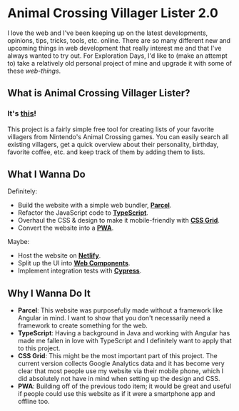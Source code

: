 # Animal Crossing Villager Lister 2.0
I love the web and I've been keeping up on the latest developments, opinions, tips, tricks, tools, etc. online. There are so many different new and upcoming things in web development that really interest me and that I've always wanted to try out.
For Exploration Days, I'd like to (make an attempt to) take a relatively old personal project of mine and upgrade it with some of these _web-things_.

## What is Animal Crossing Villager Lister?

### It's [this](https://maxzilla60.github.io/AC-Lister/)!

This project is a fairly simple free tool for creating lists of your favorite villagers from Nintendo's Animal Crossing games. You can easily search all existing villagers, get a quick overview about their personality, birthday, favorite coffee, etc. and keep track of them by adding them to lists.

## What I Wanna Do
Definitely:
 - Build the website with a simple web bundler, **[Parcel](https://parceljs.org)**.
 - Refactor the JavaScript code to **[TypeScript](https://www.typescriptlang.org)**.
 - Overhaul the CSS & design to make it mobile-friendly with **[CSS Grid](https://css-tricks.com/snippets/css/complete-guide-grid/)**.
 - Convert the website into a **[PWA](https://developers.google.com/web/progressive-web-apps/)**.

Maybe:
 - Host the website on **[Netlify](https://www.netlify.com/)**.
 - Split up the UI into **[Web Components](https://www.webcomponents.org)**.
 - Implement integration tests with **[Cypress](https://www.cypress.io)**.

## Why I Wanna Do It
- **Parcel**: This website was purposefully made without a framework like Angular in mind. I want to show that you don't necessarily need a framework to create something for the web.
- **TypeScript**: Having a background in Java and working with Angular has made me fallen in love with TypeScript and I definitely want to apply that to this project.
- **CSS Grid**: This might be the most important part of this project. The current version collects Google Analytics data and it has become very clear that most people use my website via their mobile phone, which I did absolutely not have in mind when setting up the design and CSS.
- **PWA**: Building off of the previous todo item; it would be great and useful if people could use this website as if it were a smartphone app and offline too.
